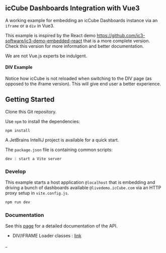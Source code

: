 ## icCube Dashboards Integration with Vue3

A working example for embedding an icCube Dashboards instance via an `iframe` or a `div` in Vue3.

This example is inspired by the React demo https://github.com/ic3-software/ic3-demo-embedded-react
that is a more complete version. Check this version for more information and better documentation.

We are not Vue.js experts be indulgent.

#### DIV Example

Notice how icCube is not reloaded when switching to the DIV page (as opposed to the iframe version).
This will give end user a better experience.

## Getting Started

Clone this Git repository.

Use `npm` to install the dependencies:

    npm install

A JetBrains IntelliJ project is available for a quick start.

The `package.json` file is containing common scripts:

    dev : start a Vite server 

### Develop

This example starts a host application `@localhost` that is embedding and driving a bunch of dashboards
available `@livedemo.icCube.com` via an HTTP proxy setup in `vite.config.js`.

```sh
npm run dev
```

### Documentation

See this [page](https://github.com/ic3-software/ic3-reporting-api-embedded/blob/main/doc/Overview.md)
for a detailed documentation of the API.

- DIV/IFRAME Loader classes : [link](https://github.com/ic3-software/ic3-reporting-api-embedded/blob/main/src/Loader.ts)

_